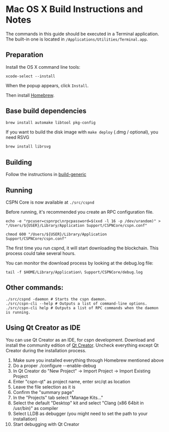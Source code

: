 Mac OS X Build Instructions and Notes
====================================
The commands in this guide should be executed in a Terminal application.
The built-in one is located in `/Applications/Utilities/Terminal.app`.

Preparation
-----------
Install the OS X command line tools:

`xcode-select --install`

When the popup appears, click `Install`.

Then install [Homebrew](https://brew.sh).

Base build dependencies
-----------------------

```bash
brew install automake libtool pkg-config
```

If you want to build the disk image with `make deploy` (.dmg / optional), you need RSVG
```bash
brew install librsvg
```

Building
--------

Follow the instructions in [build-generic](build-generic.md)

Running
-------

CSPN Core is now available at `./src/cspnd`

Before running, it's recommended you create an RPC configuration file.

    echo -e "rpcuser=cspnrpc\nrpcpassword=$(xxd -l 16 -p /dev/urandom)" > "/Users/${USER}/Library/Application Support/CSPNCore/cspn.conf"

    chmod 600 "/Users/${USER}/Library/Application Support/CSPNCore/cspn.conf"

The first time you run cspnd, it will start downloading the blockchain. This process could take several hours.

You can monitor the download process by looking at the debug.log file:

    tail -f $HOME/Library/Application\ Support/CSPNCore/debug.log

Other commands:
-------

    ./src/cspnd -daemon # Starts the cspn daemon.
    ./src/cspn-cli --help # Outputs a list of command-line options.
    ./src/cspn-cli help # Outputs a list of RPC commands when the daemon is running.

Using Qt Creator as IDE
------------------------
You can use Qt Creator as an IDE, for cspn development.
Download and install the community edition of [Qt Creator](https://www.qt.io/download/).
Uncheck everything except Qt Creator during the installation process.

1. Make sure you installed everything through Homebrew mentioned above
2. Do a proper ./configure --enable-debug
3. In Qt Creator do "New Project" -> Import Project -> Import Existing Project
4. Enter "cspn-qt" as project name, enter src/qt as location
5. Leave the file selection as it is
6. Confirm the "summary page"
7. In the "Projects" tab select "Manage Kits..."
8. Select the default "Desktop" kit and select "Clang (x86 64bit in /usr/bin)" as compiler
9. Select LLDB as debugger (you might need to set the path to your installation)
10. Start debugging with Qt Creator
